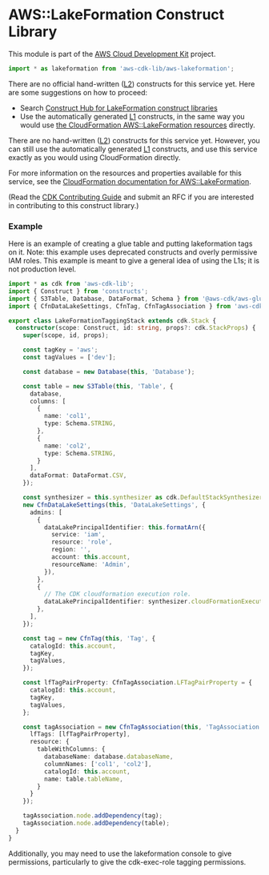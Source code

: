 # AWS::LakeFormation Construct Library


This module is part of the [AWS Cloud Development Kit](https://github.com/aws/aws-cdk) project.

```ts nofixture
import * as lakeformation from 'aws-cdk-lib/aws-lakeformation';
```

<!--BEGIN CFNONLY DISCLAIMER-->

There are no official hand-written ([L2](https://docs.aws.amazon.com/cdk/latest/guide/constructs.html#constructs_lib)) constructs for this service yet. Here are some suggestions on how to proceed:

- Search [Construct Hub for LakeFormation construct libraries](https://constructs.dev/search?q=lakeformation)
- Use the automatically generated [L1](https://docs.aws.amazon.com/cdk/latest/guide/constructs.html#constructs_l1_using) constructs, in the same way you would use [the CloudFormation AWS::LakeFormation resources](https://docs.aws.amazon.com/AWSCloudFormation/latest/UserGuide/AWS_LakeFormation.html) directly.


<!--BEGIN CFNONLY DISCLAIMER-->

There are no hand-written ([L2](https://docs.aws.amazon.com/cdk/latest/guide/constructs.html#constructs_lib)) constructs for this service yet. 
However, you can still use the automatically generated [L1](https://docs.aws.amazon.com/cdk/latest/guide/constructs.html#constructs_l1_using) constructs, and use this service exactly as you would using CloudFormation directly.

For more information on the resources and properties available for this service, see the [CloudFormation documentation for AWS::LakeFormation](https://docs.aws.amazon.com/AWSCloudFormation/latest/UserGuide/AWS_LakeFormation.html).

(Read the [CDK Contributing Guide](https://github.com/aws/aws-cdk/blob/main/CONTRIBUTING.md) and submit an RFC if you are interested in contributing to this construct library.)

<!--END CFNONLY DISCLAIMER-->

### Example

Here is an example of creating a glue table and putting lakeformation tags on it. Note: this example uses deprecated constructs and overly permissive IAM roles. This example is meant to give a general idea of using the L1s; it is not production level.

```ts
import * as cdk from 'aws-cdk-lib';
import { Construct } from 'constructs';
import { S3Table, Database, DataFormat, Schema } from '@aws-cdk/aws-glue-alpha';
import { CfnDataLakeSettings, CfnTag, CfnTagAssociation } from 'aws-cdk-lib/aws-lakeformation';

export class LakeFormationTaggingStack extends cdk.Stack {
  constructor(scope: Construct, id: string, props?: cdk.StackProps) {
    super(scope, id, props);

    const tagKey = 'aws';
    const tagValues = ['dev'];

    const database = new Database(this, 'Database');

    const table = new S3Table(this, 'Table', {
      database,
      columns: [
        {
          name: 'col1',
          type: Schema.STRING,
        },
        {
          name: 'col2',
          type: Schema.STRING,
        }
      ],
      dataFormat: DataFormat.CSV,
    });

    const synthesizer = this.synthesizer as cdk.DefaultStackSynthesizer;
    new CfnDataLakeSettings(this, 'DataLakeSettings', {
      admins: [
        { 
          dataLakePrincipalIdentifier: this.formatArn({
            service: 'iam',
            resource: 'role',
            region: '',
            account: this.account,
            resourceName: 'Admin',
          }),
        },
        {
          // The CDK cloudformation execution role.
          dataLakePrincipalIdentifier: synthesizer.cloudFormationExecutionRoleArn.replace('${AWS::Partition}', 'aws'),
        },
      ],
    });

    const tag = new CfnTag(this, 'Tag', {
      catalogId: this.account,
      tagKey,
      tagValues,
    });

    const lfTagPairProperty: CfnTagAssociation.LFTagPairProperty = {
      catalogId: this.account,
      tagKey,
      tagValues,
    };

    const tagAssociation = new CfnTagAssociation(this, 'TagAssociation', {
      lfTags: [lfTagPairProperty],
      resource: {
        tableWithColumns: {
          databaseName: database.databaseName,
          columnNames: ['col1', 'col2'],
          catalogId: this.account,
          name: table.tableName,
        }
      }
    });

    tagAssociation.node.addDependency(tag);
    tagAssociation.node.addDependency(table);
  }
}
```
Additionally, you may need to use the lakeformation console to give permissions, particularly to give the cdk-exec-role tagging permissions.

